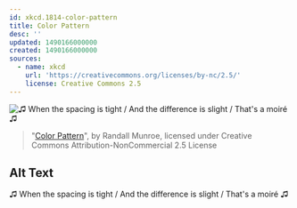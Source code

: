 ```yaml
---
id: xkcd.1814-color-pattern
title: Color Pattern
desc: ''
updated: 1490166000000
created: 1490166000000
sources:
  - name: xkcd
    url: 'https://creativecommons.org/licenses/by-nc/2.5/'
    license: Creative Commons 2.5
---
```

![♫ When the spacing is tight / And the difference is slight / That's a moiré ♫](https://imgs.xkcd.com/comics/color_pattern.png)
> "[Color Pattern](https://xkcd.com/1814/)", by Randall Munroe, licensed under Creative Commons Attribution-NonCommercial 2.5 License

## Alt Text
♫ When the spacing is tight / And the difference is slight / That's a moiré ♫
